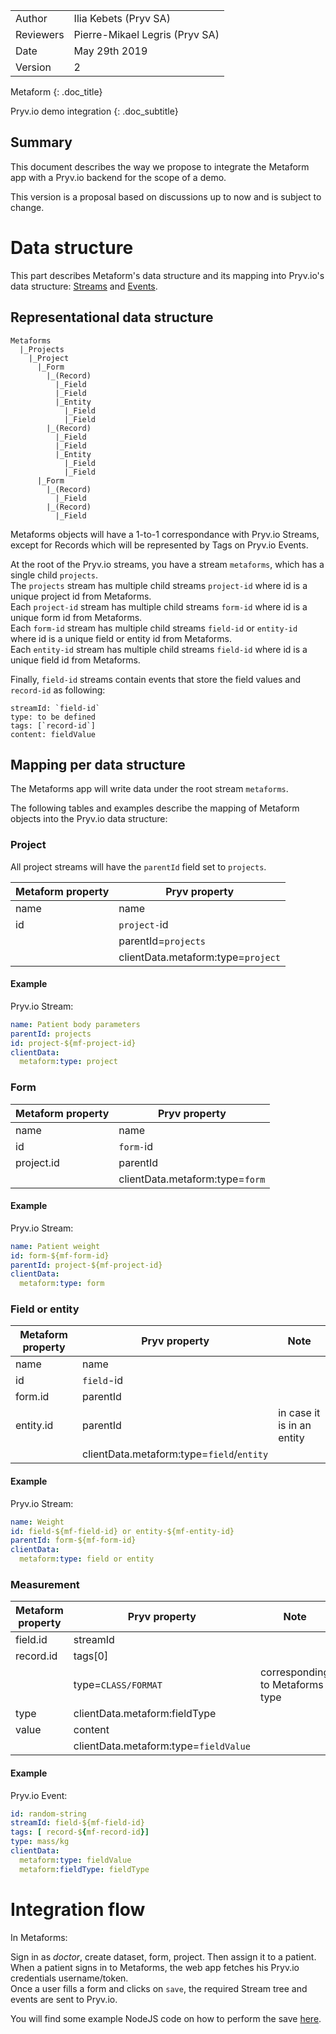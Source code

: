 |         |                       |
| ------- | --------------------- |
| Author  | Ilia Kebets (Pryv SA) |
| Reviewers | Pierre-Mikael Legris (Pryv SA) |
| Date    | May 29th 2019            |
| Version | 2                     |

Metaform
{: .doc_title} 

Pryv.io demo integration
{: .doc_subtitle} 

## Summary

This document describes the way we propose to integrate the Metaform app with a Pryv.io backend for the scope of a demo.  

This version is a proposal based on discussions up to now and is subject to change.

# Data structure

This part describes Metaform's data structure and its mapping into Pryv.io's data structure: [Streams](https://api.pryv.com/reference/#stream) and [Events](https://api.pryv.com/reference/#event).  

## Representational data structure

~~~~
Metaforms
  |_Projects
    |_Project
      |_Form
        |_(Record)
          |_Field
          |_Field
          |_Entity
            |_Field
            |_Field
        |_(Record)
          |_Field
          |_Field
          |_Entity
            |_Field
            |_Field
      |_Form
        |_(Record)
          |_Field
        |_(Record)
          |_Field
~~~~

Metaforms objects will have a 1-to-1 correspondance with Pryv.io Streams, except for Records which will be represented by Tags on Pryv.io Events.

At the root of the Pryv.io streams, you have a stream `metaforms`, which has a single child `projects`.  
The `projects` stream has multiple child streams `project-id` where id is a unique project id from Metaforms.  
Each `project-id` stream has multiple child streams `form-id` where id is a unique form id from Metaforms.  
Each `form-id` stream has multiple child streams `field-id` or `entity-id` where id is a unique field or entity id from Metaforms.  
Each `entity-id` stream has multiple child streams `field-id` where id is a unique field id from Metaforms.  

Finally, `field-id` streams contain events that store the field values and `record-id` as following:  

~~~~
streamId: `field-id`
type: to be defined
tags: [`record-id`]
content: fieldValue
~~~~

## Mapping per data structure

The Metaforms app will write data under the root stream `metaforms`.

The following tables and examples describe the mapping of Metaform objects into the Pryv.io data structure:  

### Project

All project streams will have the `parentId` field set to `projects`.  

|Metaform property|Pryv property|
|-----|---------|
|name|name|
|id|`project-`id|
||parentId=`projects`|
||clientData.metaform:type=`project`|

#### Example

Pryv.io Stream:  

~~~~~yaml
name: Patient body parameters
parentId: projects
id: project-${mf-project-id}
clientData:
  metaform:type: project
~~~~~

### Form

|Metaform property|Pryv property|
|-----|---------|
|name|name|
|id|`form-`id|
|project.id|parentId|
||clientData.metaform:type=`form`|

#### Example

Pryv.io Stream:   

~~~~~yaml
name: Patient weight
id: form-${mf-form-id}
parentId: project-${mf-project-id}
clientData:
  metaform:type: form
~~~~~

### Field or entity

|Metaform property|Pryv property|Note|
|-----|---------|--|
|name|name||
|id|`field`-id||
|form.id|parentId||
|entity.id|parentId|in case it is in an entity|
||clientData.metaform:type=`field`/`entity`|

#### Example

Pryv.io Stream:   

~~~~~yaml
name: Weight
id: field-${mf-field-id} or entity-${mf-entity-id}
parentId: form-${mf-form-id}
clientData:
  metaform:type: field or entity
~~~~~

### Measurement

|Metaform property|Pryv property|Note|
|-----|---------|--|
|field.id|streamId||
|record.id|tags[0]||
||type=`CLASS/FORMAT`|corresponding to Metaforms type|
|type|clientData.metaform:fieldType|
|value|content||
||clientData.metaform:type=`fieldValue`||

#### Example

Pryv.io Event:   

~~~~~yaml
id: random-string
streamId: field-${mf-field-id}
tags: [ record-${mf-record-id}]
type: mass/kg
clientData:
  metaform:type: fieldValue
  metaform:fieldType: fieldType
~~~~~

# Integration flow

In Metaforms:

Sign in as *doctor*, create dataset, form, project. Then assign it to a patient.  
When a patient signs in to Metaforms, the web app fetches his Pryv.io credentials username/token.  
Once a user fills a form and clicks on `save`, the required Stream tree and events are sent to Pryv.io.

You will find some example NodeJS code on how to perform the save [here](https://github.com/perki/test-metaform).
